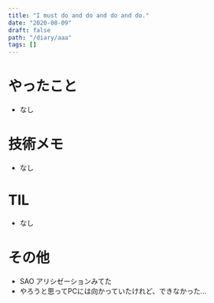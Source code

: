 ```yaml
---
title: "I must do and do and do and do."
date: "2020-08-09"
draft: false
path: "/diary/aaa"
tags: []
---
```


# やったこと

+ なし

# 技術メモ

+ なし

# TIL

+ なし

# その他

+ SAO アリシゼーションみてた
+ やろうと思ってPCには向かっていたけれど、できなかった…
